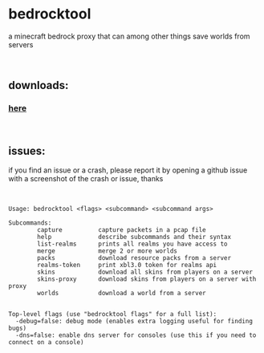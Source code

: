 # bedrocktool
a minecraft bedrock proxy that can among other things save worlds from servers

<br/>

## downloads:
### [here](https://github.com/bedrock-tool/bedrocktool/releases)

<br/>

## issues:

if you find an issue or a crash, please report it by opening a github issue with a screenshot of the crash or issue, thanks

<br/>

```
Usage: bedrocktool <flags> <subcommand> <subcommand args>

Subcommands:
        capture          capture packets in a pcap file
        help             describe subcommands and their syntax
        list-realms      prints all realms you have access to
        merge            merge 2 or more worlds
        packs            download resource packs from a server
        realms-token     print xbl3.0 token for realms api
        skins            download all skins from players on a server
        skins-proxy      download skins from players on a server with proxy
        worlds           download a world from a server


Top-level flags (use "bedrocktool flags" for a full list):
  -debug=false: debug mode (enables extra logging useful for finding bugs)
  -dns=false: enable dns server for consoles (use this if you need to connect on a console)
```